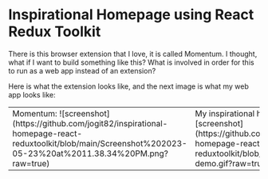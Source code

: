 # Inspirational Homepage using React Redux Toolkit

There is this browser extension that I love, it is called Momentum. I thought, what if I want to build something like this? What is involved in order for this to run as a web app instead of an extension?

Here is what the extension looks like, and the next image is what my web app looks like:

<table>
    <tr>
        <td>
            Momentum:
            ![screenshot](https://github.com/jogit82/inspirational-homepage-react-reduxtoolkit/blob/main/Screenshot%202023-05-23%20at%2011.38.34%20PM.png?raw=true)
        </td>
        <td>
            My inspirational homepage:
            ![screenshot](https://github.com/jogit82/inspirational-homepage-react-reduxtoolkit/blob/main/Daily-planner-demo.gif?raw=true)
        </td>
    <tr>
</table>
